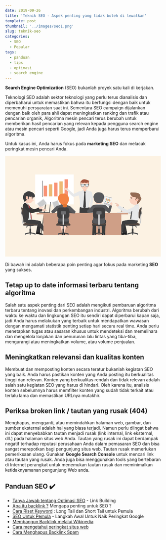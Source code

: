 ```yaml
---
date: 2019-09-26
title: 'Teknik SEO - Aspek penting yang tidak boleh di lewatkan'
template: post
thumbnail: '../images/seo1.png'
slug: teknik-seo
categories:
  - SEO
  - Popular
tags:
  - panduan
  - tips
  - optimasi
  - search engine
---
```


**Search Engine Optimization** (SEO) bukanlah proyek satu kali di kerjakan.

Teknologi SEO adalah sektor teknologi yang perlu terus dianalisis dan diperbaharui untuk memastikan bahwa itu berfungsi dengan baik untuk memenuhi persyaratan saat ini.
Sementara SEO campaign dijalankan dengan baik oleh para ahli dapat meningkatkan ranking dan trafik atau pencarian organik,
Algoritma mesin pencari terus berubah untuk memberikan hasil pencarian yang relevan kepada pengguna search engine atau mesin pencari seperti Google, jadi Anda juga harus terus memperbarui algoritma.
 
Untuk kasus ini, Anda harus fokus pada **marketing SEO** dan melacak peringkat mesin pencari Anda.

![](../images/marketing-seo.png)

Di bawah ini adalah beberapa poin penting agar fokus pada marketing **SEO** yang sukses. 

## Tetap up to date informasi terbaru tentang algoritma

Salah satu aspek penting dari SEO adalah mengikuti pembaruan algoritma terbaru tentang inovasi dan perkembangan industri.
Algoritma berubah dari waktu ke waktu dan lingkungan SEO itu sendiri dapat diperbarui kapan saja, jadi Anda harus melakukan yang terbaik untuk mendapatkan wawasan dengan mengamati statistik penting setiap hari secara real time.
Anda perlu menetapkan tugas atau sasaran khusus untuk mendeteksi dan memelihara dan mengelola lonjakan dan penurunan lalu lintas yang tiba-tiba, mengurangi atau meningkatkan volume, atau volume penjualan.

## Meningkatkan relevansi dan kualitas konten

Membuat dan memposting konten secara teratur bukanlah kegiatan SEO yang baik.
Anda harus pastikan konten yang Anda posting itu berkualitas tinggi dan relevan.
Konten yang berkualitas rendah dan tidak relevan adalah salah satu kegiatan SEO yang harus di hindari.
Oleh karena itu, analisis konten sebelumnya harus memfilter konten yang sudah tidak terkait atau terlalu lama dan memastikan URLnya mutakhir.

## Periksa broken link / tautan yang rusak (404)

Menghapus, mengganti, atau memindahkan halaman web, gambar, dan sumber eksternal adalah hal yang biasa terjadi.
Namun perlu diingat bahwa ini dapat menyebabkan tautan menjadi rusak (link internal, link eksternal, dll.) pada halaman situs web Anda.
Tautan yang rusak ini dapat berdampak negatif terhadap reputasi perusahaan Anda dalam pemasaran SEO dan bisa sangat merepotkan bagi pengunjung situs web.
Tautan rusak memerlukan pemeriksaan ulang.
Gunakan **Google Search Console** untuk mencari link atau tautan yang rusak. Anda juga bisa menggunakan tools yang bertebaran di Internet perangkat untuk menemukan tautan rusak dan meminimalkan ketidaknyamanan pengunjung Web anda.

## Panduan SEO ✔️

- [Tanya Jawab tentang Optimasi SEO](https://www.aradechoco.com/seo-link-building/) - Link Building
- [Apa itu backlink ?](https://www.aradechoco.com/apa-itu-backlink/) Mengapa penting untuk SEO ?
- [Cara Riset Keyword](https://www.aradechoco.com/cara-riset-keyword-untuk-pemula/) : Long Tail dan Short Tail untuk Pemula
- [SEO Untuk Pemula](https://www.aradechoco.com/SEO-untuk-pemula/) - Langkah Awal Untuk Naik Peringkat Google 
- [Membangun Backlink melalui Wikipedia](https://www.aradechoco.com/backlink-melalui-wikipedia/)
- [Cara mengetahui peringkat situs web](https://www.aradechoco.com/cara-mengetahui-peringkat-situs-web/)
- [Cara Menghapus Backlink Spam](https://www.aradechoco.com/menghapus-backlink-spam/)


